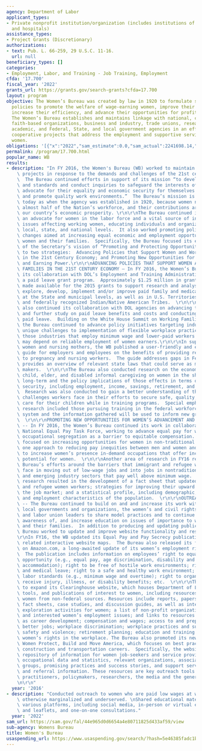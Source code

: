 ```yaml
---
agency: Department of Labor
applicant_types:
- Private nonprofit institution/organization (includes institutions of higher education
  and hospitals)
assistance_types:
- Project Grants (Discretionary)
authorizations:
- text: Pub. L. 66-259, 29 U.S.C. 11-16.
  url: null
beneficiary_types: []
categories:
- Employment, Labor, and Training - Job Training, Employment
cfda: '17.700'
fiscal_year: '2022'
grants_url: https://grants.gov/search-grants?cfda=17.700
layout: program
objective: The Women’s Bureau was created by law in 1920 to formulate standards and
  policies to promote the welfare of wage-earning women, improve their working conditions,
  increase their efficiency, and advance their opportunities for profitable employment.
  The Women’s Bureau establishes and maintains linkage with national, community and
  faith-based organizations, business and industry, trade unions, research foundations,
  academic, and Federal, State, and local government agencies in an effort to develop
  cooperative projects that address the employment and supportive service needs of
  women.
obligations: '[{"x":"2022","sam_estimate":0.0,"sam_actual":2241698.14,"usa_spending_actual":-139701.82},{"x":"2023","sam_estimate":2871324.0,"sam_actual":0.0,"usa_spending_actual":3010467.52},{"x":"2024","sam_estimate":1000000.0,"sam_actual":0.0,"usa_spending_actual":2150000.0}]'
permalink: /program/17.700.html
popular_name: WB
results:
- description: "In FY 2016, the Women's Bureau (WB) worked to maintain and develop\
    \ projects in response to the demands and challenges of the 21st century workforce.\
    \  The Bureau continued efforts in support of its mission “to develop policies\
    \ and standards and conduct inquiries to safeguard the interests of working women,\
    \ advocate for their equality and economic security for themselves and their families,\
    \ and promote quality work environments.”  The Bureau’s mission is as critical\
    \ today as when the agency was established in 1920, because women now comprise\
    \ almost half of the Nation’s workforce, and their contributions are vital to\
    \ our country’s economic prosperity. \r\n\r\nThe Bureau continued its role as\
    \ an advocate for women in the labor force and a vital source of information about\
    \ issues affecting working women, educating individuals and organizations at the\
    \ local, state, and national levels.  It also worked promoting policy and programmatic\
    \ changes aimed at increasing equal economic and employment opportunity for working\
    \ women and their families.  Specifically, the Bureau focused its efforts in support\
    \ of the Secretary’s vision of “Promoting and Protecting Opportunity” related\
    \ to two strategies:  Advancing Policies that Support Women and Working Families\
    \ in the 21st Century Economy; and Promoting New Opportunities for Women’s Advancement\
    \ and Earning Power.\r\n\r\nADVANCING POLICIES THAT SUPPORT WOMEN AND WORKING\
    \ FAMILIES IN THE 21ST CENTURY ECONOMY – In FY 2016, the Women’s Bureau continued\
    \ its collaboration with DOL’s Employment and Training Administration to administer\
    \ a paid leave grant program.  Approximately $1.25 million in grant funds were\
    \ made available for the 2015 grants to support research and analysis needed to\
    \ explore, develop, implement and/or improve paid family and medical leave programs\
    \ at the State and municipal levels, as well as in U.S. Territories and Possessions\
    \ and federally recognized Indian/Native American Tribes.  \r\n\r\nThe Bureau\
    \ also continued its collaboration with DOL agencies on advancing the latest research\
    \ and further study on paid leave benefits and costs and conducting outreach on\
    \ paid leave.  Building on the White House Summit on Working Families action plan,\
    \ the Bureau continued to advance policy initiatives targeting industries with\
    \ unique challenges to implementation of flexible workplace practices, including\
    \ those industries that employ minimum wage and lower-paid workers whose families\
    \ may depend on reliable employment of women earners.\r\n\r\nIn support of pregnant\
    \ women and nursing mothers, the WB published a user-friendly and easy to understand\
    \ guide for employers and employees on the benefits of providing reasonable accommodations\
    \ to pregnancy and nursing workers.  The guide addresses gaps in Federal law and\
    \ provides an overview of relevant state laws that could serve as models for policy\
    \ makers.  \r\n\r\nThe Bureau also conducted research on the economic impact of\
    \ child, elder, and disabled informal caregiving on women in the short-term and\
    \ long-term and the policy implications of those effects in terms of women’s economic\
    \ security, including employment, income, savings, retirement, and poverty rates.\
    \  Research was also conducted to gain a better understanding of the needs and\
    \ challenges workers face in their efforts to secure safe, quality, affordable\
    \ care for their children while in training programs.  Special emphasis for the\
    \ research included those pursuing training in the federal workforce development\
    \ system and the information gathered will be used to inform new grant initiatives.\
    \  \r\n\r\nPROMOTING NEW OPPORTUNITIES FOR WOMEN’S ADVANCEMENT AND EARNING POWER\
    \ -- In FY 2016, the Women’s Bureau continued its work in collaboration with the\
    \ National Equal Pay Task Force, working to advance equal pay for women by reducing\
    \ occupational segregation as a barrier to equitable compensation.  The Bureau\
    \ focused on increasing opportunities for women in non-traditional careers as\
    \ one approach to reducing pay inequities between men and women and also worked\
    \ to increase women’s presence in-demand occupations that offer increased earnings\
    \ potential for women.  \r\n\r\nAnother area of research in FY16 reflected the\
    \ Bureau’s efforts around the barriers that immigrant and refugee women workers\
    \ face in moving out of low-wage jobs and into jobs in nontraditional occupations\
    \ and emerging industry sectors that pay well above minimum wage.  The Bureau’s\
    \ research resulted in the development of a fact sheet that updated data on immigrant\
    \ and refugee women workers; strategies for improving their upward mobility in\
    \ the job market; and a statistical profile, including demographic, geographic,\
    \ and employment characteristics of the population.  \r\n\r\nOUTREACH EFFORTS\
    \ -- The Bureau continued to build on and and increase its work with state and\
    \ local governments and organizations, the women’s and civil rights advocacy community,\
    \ and labor union leaders to share model practices and to continue to raise women’s\
    \ awareness of, and increase education on issues of importance to working women\
    \ and their families.  In addition to producing and updating publications, the\
    \ Bureau worked to update and improve website functionality and resources.\r\n\
    \r\nIn FY16, the WB updated its Equal Pay and Pay Secrecy publications and the\
    \ related interactive website maps.  The Bureau also released its first e-book\
    \ on Amazon.com, a long-awaited update of its women’s employment rights guide.\
    \  The publication includes information on employees’ right to equal employment\
    \ opportunity (e.g., equal pay, age discrimination, disability and reasonable\
    \ accommodation); right to be free of hostile work environments; right to family\
    \ and medical leave; right to a safe and healthy work environment; right to fair\
    \ labor standards (e.g., minimum wage and overtime); right to organize; and to\
    \ receive injury, illness, or disability benefits; etc.  \r\n\r\nThe Bureau continued\
    \ to expand its Clearinghouse website, which houses Department of Labor resources,\
    \ tools, and publications of interest to women, including resources on working\
    \ women from non-federal sources. Resources include reports, papers, policies,\
    \ fact sheets, case studies, and discussion guides, as well as interactive career\
    \ exploration activities for women; a list of non-profit organizations publishing\
    \ and interested women’s employment issues; and links to resources on topics such\
    \ as career development; compensation and wages; access to and preparation for\
    \ better jobs; workplace discrimination; workplace practices and supports; workplace\
    \ safety and violence; retirement planning; education and training programs; and\
    \ women’s rights in the workplace. The Bureau also promoted its new NTO website:\
    \ Women Protect, Build and Move America, which focuses on best practices in law-enforcement,\
    \ construction and transportation careers.  Specifically, the website offers a\
    \ repository of information for women job-seekers and service providers, including\
    \ occupational data and statistics, relevant organizations, associations and advocacy\
    \ groups, promising practices and success stories, and support service resource\
    \ and referral information. These resources are key outreach tools that benefit\
    \ practitioners, policymakers, researchers, the media and the general public.\r\
    \n\r\n"
  year: '2016'
- description: "Conducted outreach to women who are paid low wages at work and are\
    \ otherwise marginalized and underserved. \nShared educational materials through\
    \ various platforms, including social media, in-person or virtual events, brochures\
    \ and leaflets, and one-on-one consultations."
  year: '2022'
sam_url: https://sam.gov/fal/44e965d0d6654a4e80711825d433af59/view
sub-agency: Womens Bureau
title: Women's Bureau
usaspending_url: https://www.usaspending.gov/search/?hash=5e46385fadc1b3c6466417ded96f4079
---
```

